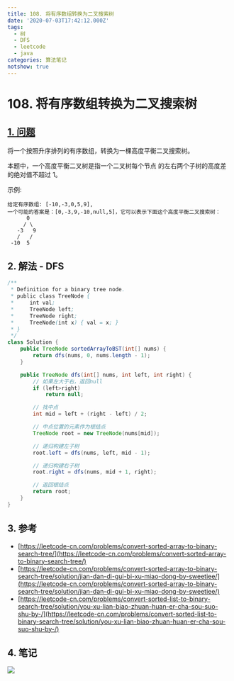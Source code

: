 ```yaml
---
title: 108. 将有序数组转换为二叉搜索树
date: '2020-07-03T17:42:12.000Z'
tags:
  - 树
  - DFS
  - leetcode
  - java
categories: 算法笔记
notshow: true
---
```


# 108. 将有序数组转换为二叉搜索树

## [1. 问题](https://leetcode-cn.com/problems/convert-sorted-array-to-binary-search-tree/)

将一个按照升序排列的有序数组，转换为一棵高度平衡二叉搜索树。

本题中，一个高度平衡二叉树是指一个二叉树每个节点 的左右两个子树的高度差的绝对值不超过 1。

示例:

```text
给定有序数组: [-10,-3,0,5,9],
一个可能的答案是：[0,-3,9,-10,null,5]，它可以表示下面这个高度平衡二叉搜索树：
      0
     / \
   -3   9
   /   /
 -10  5
```

## 2. 解法 - DFS

```java
/**
 * Definition for a binary tree node.
 * public class TreeNode {
 *     int val;
 *     TreeNode left;
 *     TreeNode right;
 *     TreeNode(int x) { val = x; }
 * }
 */
class Solution {
    public TreeNode sortedArrayToBST(int[] nums) {
        return dfs(nums, 0, nums.length - 1);
    }

    public TreeNode dfs(int[] nums, int left, int right) {
        // 如果左大于右，返回null
        if (left>right)
            return null;

        // 找中点
        int mid = left + (right - left) / 2;

        // 中点位置的元素作为根结点
        TreeNode root = new TreeNode(nums[mid]);

        // 递归构建左子树
        root.left = dfs(nums, left, mid - 1);

        // 递归构建右子树
        root.right = dfs(nums, mid + 1, right);

        // 返回根结点
        return root;
    }
}
```

## 3. 参考

* [https://leetcode-cn.com/problems/convert-sorted-array-to-binary-search-tree/](https://leetcode-cn.com/problems/convert-sorted-array-to-binary-search-tree/)
* [https://leetcode-cn.com/problems/convert-sorted-array-to-binary-search-tree/solution/jian-dan-di-gui-bi-xu-miao-dong-by-sweetiee/](https://leetcode-cn.com/problems/convert-sorted-array-to-binary-search-tree/solution/jian-dan-di-gui-bi-xu-miao-dong-by-sweetiee/)
* [https://leetcode-cn.com/problems/convert-sorted-list-to-binary-search-tree/solution/you-xu-lian-biao-zhuan-huan-er-cha-sou-suo-shu-by-/](https://leetcode-cn.com/problems/convert-sorted-list-to-binary-search-tree/solution/you-xu-lian-biao-zhuan-huan-er-cha-sou-suo-shu-by-/)

## 4. 笔记

![](https://777blog.oss-cn-shanghai.aliyuncs.com/blog%20pic/leetcode-108.jpg)

